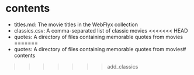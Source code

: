 # contents

- titles.md: The movie titles in the WebFlyx collection
- classics.csv: A comma-separated list of classic movies
<<<<<<< HEAD
- quotes: A directory of files containing memorable quotes from movies
=======
- quotes: A directory of files containing memorable quotes from movies# contents

>>>>>>> add_classics
